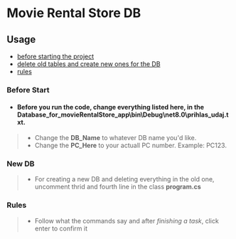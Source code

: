 
# Movie Rental Store DB

 ## Usage
 - [before starting the project](#start)
 - [delete old tables and create new ones for the DB](#New-DB)
 - [rules](#rules)


### <a name="start"></a>Before Start
 - #### Before you run the code, change everything listed here, in the Database_for_movieRentalStore_app\bin\Debug\net8.0\prihlas_udaj.txt.
>    - Change the <strong>DB_Name</strong> to whatever DB name you'd like.
>    - Change the <strong>PC_Here</strong> to your actuall PC number. Example: PC123.


 ### <a name="New-DB"></a>New DB
>    - For creating a new DB and deleting everything in the old one,
>       uncomment thrid and fourth line in the class <strong>program.cs</strong>


 ### <a name="rules"></a>Rules
>    - Follow what the commands say and after *finishing a task*, click enter to confirm it
